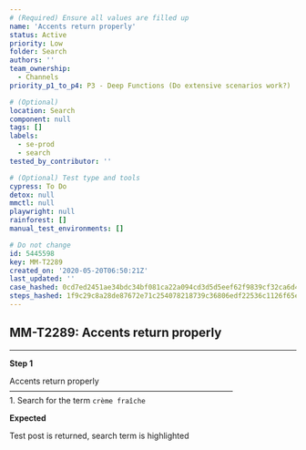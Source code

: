 ```yaml
---
# (Required) Ensure all values are filled up
name: 'Accents return properly'
status: Active
priority: Low
folder: Search
authors: ''
team_ownership:
  - Channels
priority_p1_to_p4: P3 - Deep Functions (Do extensive scenarios work?)

# (Optional)
location: Search
component: null
tags: []
labels:
  - se-prod
  - search
tested_by_contributor: ''

# (Optional) Test type and tools
cypress: To Do
detox: null
mmctl: null
playwright: null
rainforest: []
manual_test_environments: []

# Do not change
id: 5445598
key: MM-T2289
created_on: '2020-05-20T06:50:21Z'
last_updated: ''
case_hashed: 0cd7ed2451ae34bdc34bf081ca22a094cd3d5d5eef62f9839cf32ca6d4266fa479a4db17c91ea252122bf15479002d25
steps_hashed: 1f9c29c8a28de87672e71c254078218739c36806edf22536c1126f65e63e1bbec4f3d6f593519a6a9f30d5c13a20a9b9
---
```


<!-- (Auto-generated) Based on frontmatter's "key" and "name" -->

## MM-T2289: Accents return properly

---

**Step 1**

Accents return properly\
————————————————————————————\
1\. Search for the term `crème fraîche`

**Expected**

Test post is returned, search term is highlighted
